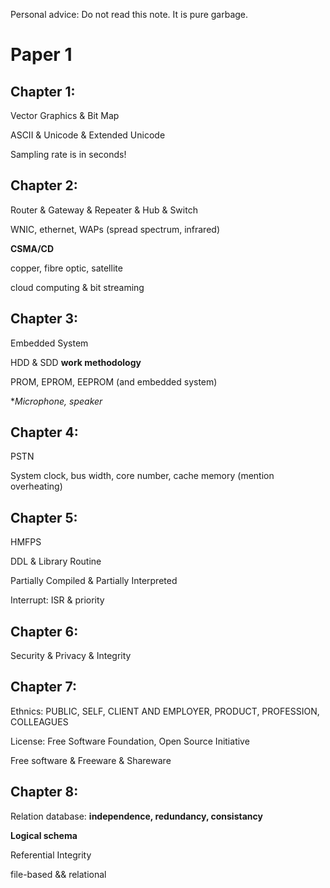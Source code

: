 Personal advice: Do not read this note. It is pure garbage.

# Paper 1

## Chapter 1: 

Vector Graphics & Bit Map

ASCII & Unicode & Extended Unicode

Sampling rate is in seconds!

## Chapter 2:

Router & Gateway & Repeater & Hub & Switch

WNIC, ethernet, WAPs (spread spectrum, infrared)

**CSMA/CD**

copper, fibre optic, satellite

cloud computing & bit streaming

## Chapter 3:

Embedded System

HDD & SDD **work methodology**

PROM, EPROM, EEPROM (and embedded system)

**Microphone, speaker*

## Chapter 4:

PSTN

System clock, bus width, core number, cache memory (mention overheating)

## Chapter 5:

HMFPS

DDL & Library Routine
 
Partially Compiled & Partially Interpreted

Interrupt: ISR & priority

## Chapter 6:

Security & Privacy & Integrity

## Chapter 7:

Ethnics: PUBLIC, SELF, CLIENT AND EMPLOYER, PRODUCT, PROFESSION, COLLEAGUES

License: Free Software Foundation, Open Source Initiative

Free software & Freeware & Shareware

## Chapter 8:

Relation database: **independence, redundancy, consistancy**

**Logical schema**

Referential Integrity

file-based && relational
